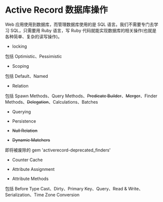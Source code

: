 # Active Record 数据库操作

Web 应用使用到数据库，而管理数据库使用的是 SQL 语言。我们不需要专门去学习 SQL，只需要用 Ruby 语言，写 Ruby 代码就能实现数据库的相关操作(也就是各种简单、复杂的读写操作)。

- locking

包括 Optimistic、Pessimistic

- Scoping

包括 Default、Named

- Relation

包括 Spawn Methods、Query Methods、~~Predicate Builder~~、~~Merger~~、Finder Methods、~~Delegation~~、Calculations、Batches

- Querying

- Persistence

- ~~Null Relation~~

- ~~Dynamic Matchers~~

即将被废除的 gem 'activerecord-deprecated_finders'

- Counter Cache

- Attribute Assignment

- Attribute Methods

包括 Before Type Cast、Dirty、Primary Key、Query、Read & Write、Serialization、Time Zone Conversion

